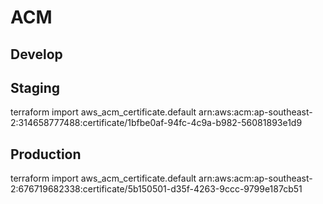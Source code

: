 # ACM

## Develop

## Staging
terraform import aws_acm_certificate.default arn:aws:acm:ap-southeast-2:314658777488:certificate/1bfbe0af-94fc-4c9a-b982-56081893e1d9

## Production
terraform import aws_acm_certificate.default arn:aws:acm:ap-southeast-2:676719682338:certificate/5b150501-d35f-4263-9ccc-9799e187cb51
